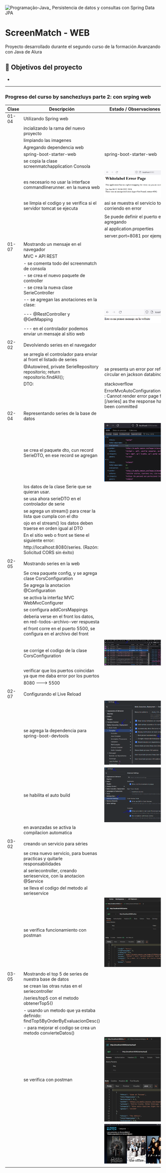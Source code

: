 ![Programação-Java_ Persistencia de datos y consultas con Spring Data JPA](https://github.com/genesysR-dev/2066-java-persitencia-de-datos-y-consultas-con-Spring-JPA/assets/91544872/e0e3a9f8-afc7-4e7b-be83-469351ef2d70)

# ScreenMatch - WEB

Proyecto desarrollado durante el segundo curso de la formación Avanzando con Java de Alura

## 🔨 Objetivos del proyecto

* 

----------------------------------------------------------------

### Progreso del curso by sanchezluys parte 2: con srping web

| Clase | Descripción                                                                    | Estado    / Observaciones / Errores                                                                                              |
|-------|--------------------------------------------------------------------------------|----------------------------------------------------------------------------------------------------------------------------------|
| 01-04 | Utilizando Spring web                                                          |                                                                                                                                  |
|       | incializando la rama del nuevo proyecto                                        |                                                                                                                                  |
|       | limpiando las imagenes                                                         |                                                                                                                                  |
|       | Agregando dependencia web                                                      |                                                                                                                                  |
|       | spring-boot-starter-web                                                        | <artifactId>spring-boot-starter-web</artifactId>                                                                                 |
|       | se copia la clase screenmatchapplication Consola                               |                                                                                                                                  |
|       | es necesario no usar la interface commandlinerunner. en la nueva web           | ![img.png](img.png)                                                                                                              |
|       | se limpia el codigo y se verifica si el servidor tomcat se ejecuta             | asi se muestra el servicio tomcat corriendo en error                                                                             |
|       |                                                                                |                                                                                                                                  |
|       |                                                                                | Se puede definir el puerto en spring, agregando                                                                                  |
|       |                                                                                | al application.properties                                                                                                        |
|       |                                                                                | server.port=8081  por ejemplo.                                                                                                   |
|       |                                                                                |                                                                                                                                  |
| 01-07 | Mostrando un mensaje en el navegador                                           |                                                                                                                                  |
|       | MVC + API REST                                                                 |                                                                                                                                  |
|       | - se comenta todo del screenmatch de consola                                   |                                                                                                                                  |
|       | - se crea el nuevo paquete de controller                                       |                                                                                                                                  |
|       | - se crea la nueva clase SerieController                                       |                                                                                                                                  |
|       | -- se agregan las anotaciones en la clase:                                     |                                                                                                                                  |
|       | --- @RestController y @GetMapping                                              | ![img_1.png](img_1.png)                                                                                                          |
|       | --- en el controlador podemos enviar un mensaje al sitio web                   |                                                                                                                                  |
|       |                                                                                |                                                                                                                                  |
| 02-02 | Devolviendo series en el navegador                                             |                                                                                                                                  |
|       | se arregla el controlador para enviar al front el listado de series            |                                                                                                                                  |
|       | @Autowired, private SerieRepository repositorio; return repositorio.findAll(); | se presenta un error por referencia circular en jackson databind                                                                 |
|       | DTO:                                                                           | stackoverflow                                                                                                                    |
|       |                                                                                | ErrorMvcAutoConfiguration$StaticView : Cannot render error page for request [/series] as the response has already been committed |
| 02-04 | Representando series de la base de datos                                       |                                                                                                                                  |
|       | se crea el paquete dto, cun record SerieDTO, en ese record se agregan          | ![img_2.png](img_2.png)                                                                                                          |
|       | los datos de la clase Serie que se quieran usar.                               |                                                                                                                                  |
|       | se usa ahora serieDTO en el controlador de serie                               |                                                                                                                                  |
|       | se agrega un stream() para crear la lista que cumpla con el dto                |                                                                                                                                  |
|       | ojo en el stream() los datos deben traerse en orden igual al DTO               |                                                                                                                                  |
|       | En el sitio web o front se tiene el siguiente error:                           |                                                                                                                                  |
|       | http://localhost:8080/series. (Razón: Solicitud CORS sin éxito)                |                                                                                                                                  |
|       |                                                                                |                                                                                                                                  |
| 02-05 | Mostrando series en la web                                                     |                                                                                                                                  |
|       | Se crea paquete config, y se agrega clase CorsConfiguration                    |                                                                                                                                  |
|       | Se agrega la anotacion @Configuration                                          |                                                                                                                                  |
|       | se activa la interfaz MVC  WebMvcConfigurer                                    |                                                                                                                                  |
|       | se configura addCorsMappings                                                   |                                                                                                                                  |
|       | deberia verse en el front los datos, en red-todos-archivo-ver respuesta        |                                                                                                                                  |
|       | el front corre en el puerto 5500, se configura en el archivo del front         |                                                                                                                                  |
|       |                                                                                |                                                                                                                                  |
|       | se corrige el codigo de la clase CorsConfiguration                             | ![img_3.png](img_3.png)                                                                                                          |
|       | verificar que los puertos coincidan ya que me daba error por los puertos       |                                                                                                                                  |
|       | 8080 ---> 5500                                                                 |                                                                                                                                  |
|       |                                                                                |                                                                                                                                  |
| 02-07 | Configurando el Live Reload                                                    |                                                                                                                                  |
|       | se agrega la dependencia para spring-boot-devtools                             | ![img_4.png](img_4.png)                                                                                                          |
|       | se habilita el auto build                                                      | ![img_5.png](img_5.png)                                                                                                          |
|       | en avanzadas se activa la compilacion automatica                               |                                                                                                                                  |
|       |                                                                                |                                                                                                                                  |
| 03-02 | creando un servicio para séries                                                |                                                                                                                                  |
|       | se crea nuevo servicio, para buenas practicas y quitarle responsabilidades     |                                                                                                                                  |
|       | al seriecontroller, creando serieservice, con la anotacion @Service            |                                                                                                                                  |
|       | se lleva el codigo del metodo al serieservice                                  |                                                                                                                                  |
|       | se verifica funcionamiento con postman                                         | ![img_6.png](img_6.png)                                                                                                          |
|       |                                                                                |                                                                                                                                  |
| 03-05 | Mostrando el top 5 de series de nuestra base de datos                          |                                                                                                                                  |
|       | se crean las otras rutas en el seriecontroller                                 |                                                                                                                                  |
|       | /series/top5 con el metodo obtenerTop5()                                       |                                                                                                                                  |
|       | - usando un metodo que ya estaba definido: findTop5ByOrderByEvaluacionDesc()   |                                                                                                                                  |
|       | - para mejorar el codigo se crea un metodo convierteDatos()                    |                                                                                                                                  |
|       | se verifica con postman                                                        | ![img_7.png](img_7.png)                                                                                                          |
|       |                                                                                | ![img_8.png](img_8.png)                                                                                                                                 |
|       |                                                                                |                                                                                                                                  |


